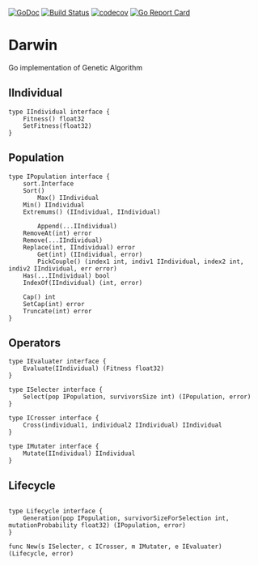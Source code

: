 [![GoDoc](https://img.shields.io/badge/go-documentation-blue.svg?style=flat-square)](https://godoc.org/github.com/khezen/darwin)
[![Build Status](http://img.shields.io/travis/Khezen/darwin.svg?style=flat-square)](https://travis-ci.org/Khezen/darwin) [![codecov](https://img.shields.io/codecov/c/github/Khezen/darwin/master.svg?style=flat-square)](https://codecov.io/gh/Khezen/darwin)
[![Go Report Card](https://goreportcard.com/badge/github.com/khezen/darwin?style=flat-square)](https://goreportcard.com/report/github.com/khezen/darwin)

# Darwin
Go implementation of Genetic Algorithm


## IIndividual

```golang
type IIndividual interface {
	Fitness() float32
	SetFitness(float32)
}
```

## Population
```golang
type IPopulation interface {
	sort.Interface
	Sort()
    	Max() IIndividual
	Min() IIndividual
	Extremums() (IIndividual, IIndividual)

    	Append(...IIndividual)
   	RemoveAt(int) error
	Remove(...IIndividual)
	Replace(int, IIndividual) error
    	Get(int) (IIndividual, error)
    	PickCouple() (index1 int, indiv1 IIndividual, index2 int, indiv2 IIndividual, err error)
	Has(...IIndividual) bool
	IndexOf(IIndividual) (int, error)

	Cap() int
	SetCap(int) error
	Truncate(int) error
}

```

## Operators

```golang
type IEvaluater interface {
	Evaluate(IIndividual) (Fitness float32)
}
```

```golang
type ISelecter interface {
	Select(pop IPopulation, survivorsSize int) (IPopulation, error)
}
```

```golang
type ICrosser interface {
	Cross(individual1, individual2 IIndividual) IIndividual
}
```

```golang
type IMutater interface {
	Mutate(IIndividual) IIndividual
}
```

## Lifecycle

```golang

type Lifecycle interface {
	Generation(pop IPopulation, survivorSizeForSelection int, mutationProbability float32) (IPopulation, error)
}

func New(s ISelecter, c ICrosser, m IMutater, e IEvaluater) (Lifecycle, error)

```

